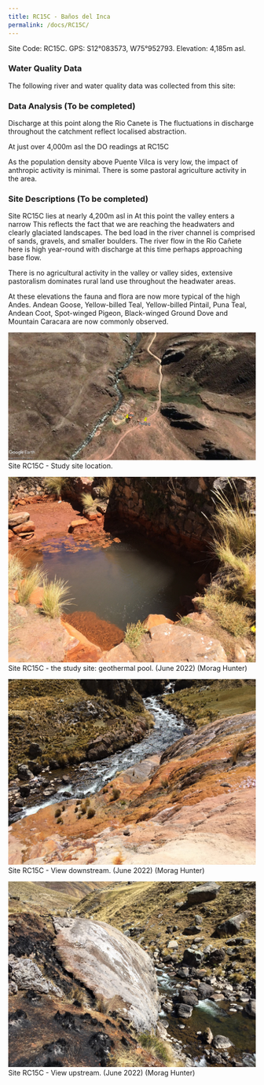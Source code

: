 ```yaml
---
title: RC15C - Baños del Inca
permalink: /docs/RC15C/
---
```


Site Code: RC15C.  GPS: S12°083573, W75°952793. Elevation: 4,185m asl.

### Water Quality Data

The following river and water quality data was collected from this site:


### Data Analysis  (To be completed)
Discharge at this point along the Rio Canete is 
The fluctuations in discharge throughout the catchment reflect localised abstraction. 

At just over 4,000m asl the DO readings at RC15C 

As the population density above Puente Vilca is very low, the impact of anthropic activity is minimal. There is some pastoral agriculture activity in the area. 

  
### Site Descriptions  (To be completed)
Site RC15C lies at nearly 4,200m asl in 
At this point the valley enters a narrow 
This reflects the fact that we are reaching the headwaters and clearly glaciated landscapes.
The bed load in the river channel is comprised of sands, gravels, and smaller boulders. 
The river flow in the Rio Cañete here is high year-round with discharge at this time perhaps approaching base flow. 

There is no agricultural activity in the valley or valley sides, extensive pastoralism dominates rural land use throughout the headwater areas.

At these elevations the fauna and flora are now more typical of the high Andes. Andean Goose, Yellow-billed Teal, Yellow-billed Pintail, Puna Teal, Andean Coot, Spot-winged Pigeon, Black-winged Ground Dove and Mountain Caracara are now commonly observed.  


![RC15C View upstream](/assets/SiteDescriptions/RC15/RC15CBanosdelInca.jpg)
Site RC15C - Study site location. 


![Site RC15C - the study site](/assets/SiteDescriptions/RC15/RC15CStudysite.jpg)
Site RC15C - the study site: geothermal pool. (June 2022) (Morag Hunter)


![RC15C View downstream](/assets/SiteDescriptions/RC15/RC15CViewdownstream.jpg)
Site RC15C - View downstream. (June 2022) (Morag Hunter)


![RC15C View upstream](/assets/SiteDescriptions/RC15/RC15CViewupstream.jpg)
Site RC15C - View upstream. (June 2022) (Morag Hunter)


